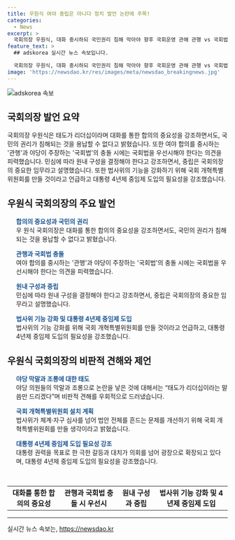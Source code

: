 ```yaml
---
title: 우원식 여야 중립은 아니다 정치 발언 논란에 주목!
categories:
  - News
excerpt: >
  국회의장 우원식, 대화 중시하되 국민권리 침해 막아야 향후 국회운영 관해 관행 vs 국회법 충돌 시 법 우선시 시사. 우 의장, 상임위 배분과 민심 강조하며 중립 의무 강조. 막말 논란에 태도는 리더십 비판적 발언. 국회 개혁 특위 구성방침도 공개, 대통령 4년제 도입 강조. 정치적·정서적 갈등 없애야 지적.
feature_text: >
  ## adskorea 실시간 뉴스 속보입니다.

  국회의장 우원식, 대화 중시하되 국민권리 침해 막아야 향후 국회운영 관해 관행 vs 국회법 충돌 시 법 우선시 시사. 우 의장, 상임위 배분과 민심 강조하며 중립 의무 강조. 막말 논란에 태도는 리더십 비판적 발언. 국회 개혁 특위 구성방침도 공개, 대통령 4년제 도입 강조. 정치적·정서적 갈등 없애야 지적.
image: 'https://newsdao.kr/res/images/meta/newsdao_breakingnews.jpg'
---
```


<p><img src="https://newsdao.kr/res/images/meta/newsdao_breakingnews.jpg" alt="adskorea 속보" /></p>

<h2 data-ke-size="size26">국회의장 발언 요약</h2>

<p>국회의장 우원식은 태도가 리더십이라며 대화를 통한 합의의 중요성을 강조하면서도, 국민의 권리가 침해되는 것을 용납할 수 없다고 밝혔습니다. 또한 여야 합의를 중시하는 '관행'과 야당이 주장하는 '국회법'의 충돌 시에는 국회법을 우선시해야 한다는 의견을 피력했습니다. 민심에 따라 원내 구성을 결정해야 한다고 강조하면서, 중립은 국회의장의 중요한 임무라고 설명했습니다. 또한 법사위의 기능을 강화하기 위해 국회 개혁특별위원회를 만들 것이라고 언급하고 대통령 4년제 중임제 도입의 필요성을 강조했습니다.</p>

<h2 data-ke-size="size26">우원식 국회의장의 주요 발언</h2>

<div style="padding-left: 20px;">
  <p data-ke-size="size16"><b><span style="color: #1a5490;">합의의 중요성과 국민의 권리</span></b><br>우 원식 국회의장은 대화를 통한 합의의 중요성을 강조하면서도, 국민의 권리가 침해되는 것을 용납할 수 없다고 밝혔습니다.</p>
  <p data-ke-size="size16"><b><span style="color: #1a5490;">관행과 국회법 충돌</span></b><br>여야 합의를 중시하는 '관행'과 야당이 주장하는 '국회법'의 충돌 시에는 국회법을 우선시해야 한다는 의견을 피력했습니다.</p>
  <p data-ke-size="size16"><b><span style="color: #1a5490;">원내 구성과 중립</span></b><br>민심에 따라 원내 구성을 결정해야 한다고 강조하면서, 중립은 국회의장의 중요한 임무라고 설명했습니다.</p>
  <p data-ke-size="size16"><b><span style="color: #1a5490;">법사위 기능 강화 및 대통령 4년제 중임제 도입</span></b><br>법사위의 기능 강화를 위해 국회 개혁특별위원회를 만들 것이라고 언급하고, 대통령 4년제 중임제 도입의 필요성을 강조했습니다.</p>
</div>

<h2 data-ke-size="size26">우원식 국회의장의 비판적 견해와 제언</h2>

<div style="padding-left: 20px;">
  <p data-ke-size="size16"><b><span style="color: #1a5490;">야당 막말과 조롱에 대한 태도</span></b><br>야당 의원들의 막말과 조롱으로 논란을 낳은 것에 대해서는 “태도가 리더십이라는 말씀만 드리겠다”며 비판적 견해를 우회적으로 드러냈습니다.</p>
  <p data-ke-size="size16"><b><span style="color: #1a5490;">국회 개혁특별위원회 설치 계획</span></b><br>법사위가 체계·자구 심사를 넘어 법안 전체를 흔드는 문제를 개선하기 위해 국회 개혁특별위원회를 만들 생각이라고 밝혔습니다.</p>
  <p data-ke-size="size16"><b><span style="color: #1a5490;">대통령 4년제 중임제 도입 필요성 강조</span></b><br>대통령 권력을 목표로 한 극한 갈등과 대치가 의회를 넘어 광장으로 확장되고 있다며, 대통령 4년제 중임제 도입의 필요성을 강조했습니다.</p>
</div>

<p data-ke-size="size16">&nbsp;</p>

<table style="width: 100%;" data-ke-size="size16">
  <tbody>
    <tr>
      <td style="text-align: center; height: 17px;"><b>대화를 통한 합의의 중요성</b></td>
      <td style="text-align: center; height: 17px;"><b>관행과 국회법 충돌 시 우선시</b></td>
      <td style="text-align: center; height: 17px;"><b>원내 구성과 중립</b></td>
      <td style="text-align: center; height: 17px;"><b>법사위 기능 강화 및 4년제 중임제 도입</b></td>
    </tr>
  </tbody>
</table>

<hr data-ke-size="size16">
실시간 뉴스 속보는, <a href="https://newsdao.kr" rel="dofollow">https://newsdao.kr</a>


